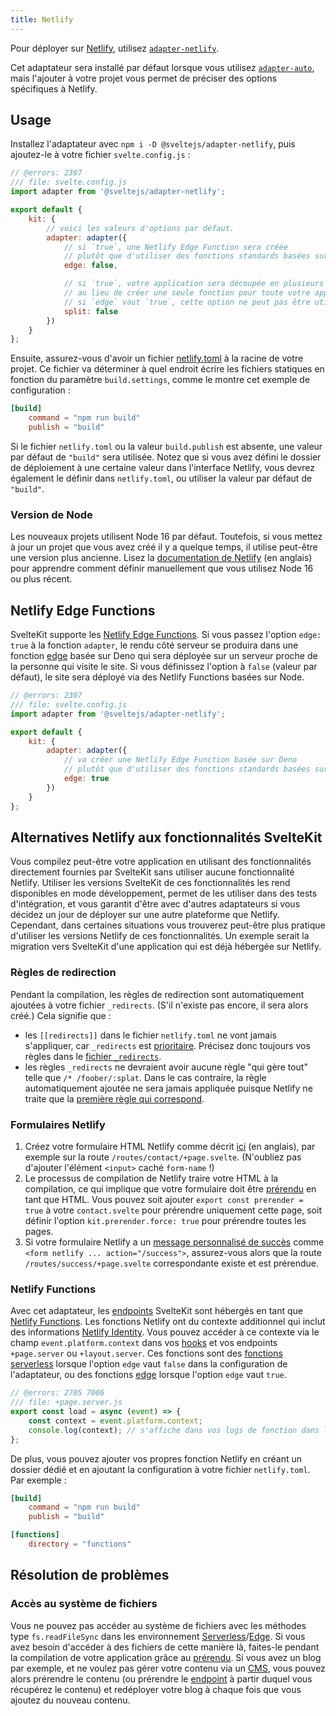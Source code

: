 ```yaml
---
title: Netlify
---
```


Pour déployer sur [Netlify](https://www.netlify.com/), utilisez [`adapter-netlify`](https://github.com/sveltejs/kit/tree/master/packages/adapter-netlify).

Cet adaptateur sera installé par défaut lorsque vous utilisez [`adapter-auto`](adapter-auto), mais l'ajouter à votre projet vous permet de préciser des options spécifiques à Netlify.

## Usage

Installez l'adaptateur avec `npm i -D @sveltejs/adapter-netlify`, puis ajoutez-le à votre fichier `svelte.config.js` :

```js
// @errors: 2307
/// file: svelte.config.js
import adapter from '@sveltejs/adapter-netlify';

export default {
	kit: {
		// voici les valeurs d'options par défaut.
		adapter: adapter({
			// si `true`, une Netlify Edge Function sera créée
			// plutôt que d'utiliser des fonctions standards basées sur Node
			edge: false,

			// si `true`, votre application sera découpée en plusieurs fonctions
			// au lieu de créer une seule fonction pour toute votre application.
			// si `edge` vaut `true`, cette option ne peut pas être utilisée
			split: false
		})
	}
};
```

Ensuite, assurez-vous d'avoir un fichier [netlify.toml](https://docs.netlify.com/configure-builds/file-based-configuration) à la racine de votre projet. Ce fichier va déterminer à quel endroit écrire les fichiers statiques en fonction du paramètre `build.settings`, comme le montre cet exemple de configuration :

```toml
[build]
	command = "npm run build"
	publish = "build"
```

Si le fichier `netlify.toml` ou la valeur `build.publish` est absente, une valeur par défaut de `"build"` sera utilisée. Notez que si vous avez défini le dossier de déploiement à une certaine valeur dans l'interface Netlify, vous devrez également le définir dans `netlify.toml`, ou utiliser la valeur par défaut de `"build"`.

### Version de Node

Les nouveaux projets utilisent Node 16 par défaut. Toutefois, si vous mettez à jour un projet que vous avez créé il y a quelque temps, il utilise peut-être une version plus ancienne. Lisez la [documentation de Netlify](https://docs.netlify.com/configure-builds/manage-dependencies/#node-js-and-javascript) (en anglais) pour apprendre comment définir manuellement que vous utilisez Node 16 ou plus récent.

## Netlify Edge Functions

SvelteKit supporte les [Netlify Edge Functions](https://docs.netlify.com/netlify-labs/experimental-features/edge-functions/). Si vous passez l'option `edge: true` à la fonction `adapter`, le rendu côté serveur se produira dans une fonction <span class="vo">[edge](PUBLIC_SVELTE_SITE_URL/docs/web#edge)</span> basée sur Deno qui sera déployée sur un serveur proche de la personne qui visite le site. Si vous définissez l'option à `false` (valeur par défaut), le site sera déployé via des Netlify Functions basées sur Node.

```js
// @errors: 2307
/// file: svelte.config.js
import adapter from '@sveltejs/adapter-netlify';

export default {
	kit: {
		adapter: adapter({
			// va créer une Netlify Edge Function basée sur Deno
			// plutôt que d'utiliser des fonctions standards basées sur Node
			edge: true
		})
	}
};
```

## Alternatives Netlify aux fonctionnalités SvelteKit

Vous compilez peut-être votre application en utilisant des fonctionnalités directement fournies par SvelteKit sans utiliser aucune fonctionnalité Netlify. Utiliser les versions SvelteKit de ces fonctionnalités les rend disponibles en mode développement, permet de les utiliser dans des tests d'intégration, et vous garantit d'être avec d'autres adaptateurs si vous décidez un jour de déployer sur une autre plateforme que Netlify. Cependant, dans certaines situations vous trouverez peut-être plus pratique d'utiliser les versions Netlify de ces fonctionnalités. Un exemple serait la migration vers SvelteKit d'une application qui est déjà hébergée sur Netlify.

### Règles de redirection

Pendant la compilation, les règles de redirection sont automatiquement ajoutées à votre fichier `_redirects`. (S'il n'existe pas encore, il sera alors créé.) Cela signifie que :

- les `[[redirects]]` dans le fichier `netlify.toml` ne vont jamais s'appliquer, car `_redirects` est [prioritaire](https://docs.netlify.com/routing/redirects/#rule-processing-order). Précisez donc toujours vos règles dans le [fichier `_redirects`](https://docs.netlify.com/routing/redirects/#syntax-for-the-redirects-file).
- les règles `_redirects` ne devraient avoir aucune règle "qui gère tout" telle que `/* /foober/:splat`. Dans le cas contraire, la règle automatiquement ajoutée ne sera jamais appliquée puisque Netlify ne traite que la [première règle qui correspond](https://docs.netlify.com/routing/redirects/#rule-processing-order).

### Formulaires Netlify

1. Créez votre formulaire HTML Netlify comme décrit [ici](https://docs.netlify.com/forms/setup/#html-forms) (en anglais), par exemple sur la route `/routes/contact/+page.svelte`. (N'oubliez pas d'ajouter l'élément `<input>` caché `form-name` !)
2. Le processus de compilation de Netlify traire votre HTML à la compilation, ce qui implique que votre formulaire doit être [prérendu](page-options#prerender) en tant que HTML. Vous pouvez soit ajouter `export const prerender = true` à votre `contact.svelte` pour prérendre uniquement cette page, soit définir l'option `kit.prerender.force: true` pour prérendre toutes les pages.
3. Si votre formulaire Netlify a un [message personnalisé de succès](https://docs.netlify.com/forms/setup/#success-messages) comme `<form netlify ... action="/success">`, assurez-vous alors que la route `/routes/success/+page.svelte` correspondante existe et est prérendue.

### Netlify Functions

Avec cet adaptateur, les <span class="vo">[endpoints](PUBLIC_SVELTE_SITE_URL/docs/web#endpoint)</span> SvelteKit sont hébergés en tant que [Netlify Functions](https://docs.netlify.com/functions/overview/). Les fonctions Netlify ont du contexte additionnel qui inclut des informations [Netlify Identity](https://docs.netlify.com/visitor-access/identity/). Vous pouvez accéder à ce contexte via le champ `event.platform.context` dans vos <span class="vo">[hooks](PUBLIC_SVELTE_SITE_URL/docs/sveltejs#hook)</span> et vos endpoints `+page.server` ou `+layout.server`. Ces fonctions sont des [fonctions serverless](https://docs.netlify.com/functions/overview/) lorsque l'option `edge` vaut `false` dans la configuration de l'adaptateur, ou des fonctions <span class="vo">[edge](PUBLIC_SVELTE_SITE_URL/docs/web#edge)</span> lorsque l'option `edge` vaut `true`.

```js
// @errors: 2705 7006
/// file: +page.server.js
export const load = async (event) => {
	const context = event.platform.context;
	console.log(context); // s'affiche dans vos logs de fonction dans l'application Netlify
};
```

De plus, vous pouvez ajouter vos propres fonction Netlify en créant un dossier dédié et en ajoutant la configuration à votre fichier `netlify.toml`. Par exemple :

```toml
[build]
	command = "npm run build"
	publish = "build"

[functions]
	directory = "functions"
```

## Résolution de problèmes

### Accès au système de fichiers

Vous ne pouvez pas accéder au système de fichiers avec les méthodes type `fs.readFileSync` dans les environnement <span class="vo">[Serverless](PUBLIC_SVELTE_SITE_URL/docs/web#serverless)</span>/<span class="vo">[Edge](PUBLIC_SVELTE_SITE_URL/docs/web#edge)</span>. Si vous avez besoin d'accéder à des fichiers de cette manière là, faites-le pendant la compilation de votre application grâce au [prérendu](page-options#prerender). Si vous avez un blog par exemple, et ne voulez pas gérer votre contenu via un <span class="vo">[CMS](PUBLIC_SVELTE_SITE_URL/docs/web#cms)</span>, vous pouvez alors prérendre le contenu (ou prérendre le <span class="vo">[endpoint](PUBLIC_SVELTE_SITE_URL/docs/web#endpoint)</span> à partir duquel vous récupérez le contenu) et redéployer votre blog à chaque fois que vous ajoutez du nouveau contenu.

